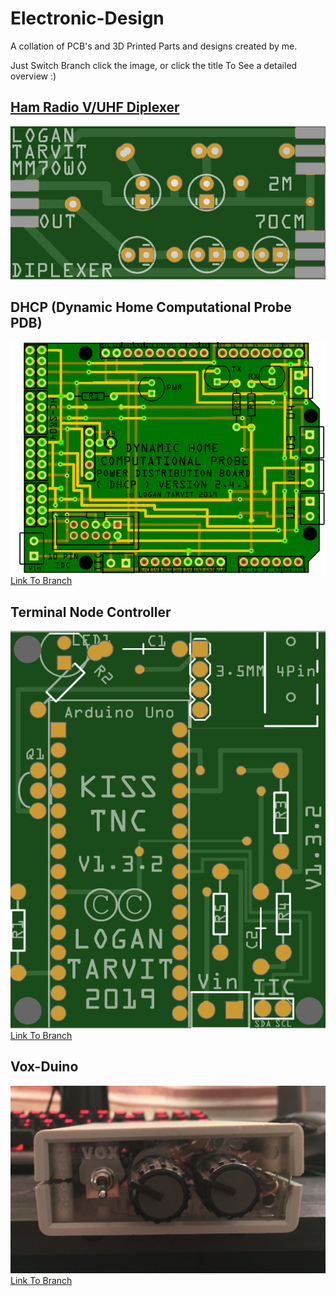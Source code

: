 # Electronic-Design

A collation of PCB's and 3D Printed Parts and designs created by me.

Just Switch Branch click the image, or click the title To See a detailed overview :)

## [Ham Radio V/UHF Diplexer](https://github.com/AxiomYT/Electronic-Design/tree/70CM%2C-2M-Diplexer)

<a href="https://github.com/AxiomYT/Electronic-Design/tree/70CM%2C-2M-Diplexer">
  <img src="https://raw.githubusercontent.com/AxiomYT/Electronic-Design/70CM%2C-2M-Diplexer/V1.0.0%20Diplexer1.PNG"alt="Diplexer">
  </img>
</a>

## DHCP (Dynamic Home Computational Probe PDB)

![DHCP](https://raw.githubusercontent.com/AxiomYT/Electronic-Design/DHCP/V2.4.1%20DHCP2.PNG)  
[Link To Branch](https://github.com/AxiomYT/Electronic-Design/tree/DHCP)

## Terminal Node Controller

![DHCP](https://raw.githubusercontent.com/AxiomYT/Electronic-Design/TNC/1.3.2%20Render.PNG)  
[Link To Branch](https://github.com/AxiomYT/Electronic-Design/tree/TNC)

## Vox-Duino

![DHCP](https://raw.githubusercontent.com/AxiomYT/Electronic-Design/VOX-DUINO/E217C892-F410-4BB5-8F5F-7BCAE750C945.jpeg)  
[Link To Branch](https://github.com/AxiomYT/Electronic-Design/tree/VOX-DUINO)

